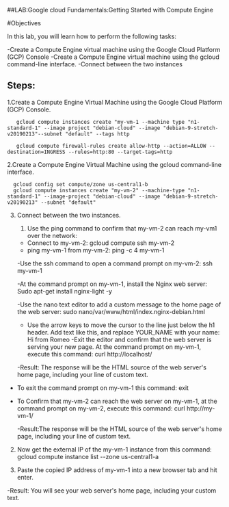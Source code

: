 ##LAB:Google cloud Fundamentals:Getting Started with Compute Engine

#Objectives

In this lab, you will learn how to perform the following tasks:

-Create a Compute Engine virtual machine using the Google Cloud Platform (GCP) Console
-Create a Compute Engine virtual machine using the gcloud command-line interface.
-Connect between the two instances

## Steps:

1.Create a Compute Engine Virtual Machine using the Google Cloud Platform (GCP) Console.

       gcloud compute instances create "my-vm-1 --machine type "n1-standard-1" --image project "debian-cloud" --image "debian-9-stretch-v20190213"--subnet "default" --tags http

       gcloud compute firewall-rules create allow-http --action=ALLOW --destination=INGRESS --rules=http:80 --target-tags=http



2.Create a Compute Engine Virtual Machine using the gcloud command-line interface.
 
      gcloud config set compute/zone us-central1-b
      gcloud compute instances create "my-vm-2" --machine-type "n1-standard-1" --image-project "debian-cloud" --image "debian-9-stretch-v20190213" --subnet "default"

 

3. Connect between the two instances.
   1. Use the ping command to confirm that my-vm-2 can reach my-vm1 over the network:
    - Connect to my-vm-2:
            gcloud compute ssh my-vm-2
    - ping my-vm-1 from my-vm-2:
            ping -c 4 my-vm-1

    -Use the ssh command to open a command prompt on my-vm-2:
           ssh my-vm-1

    -At the command prompt on my-vm-1, install the Nginx web server:
         Sudo apt-get install nginx-light -y

    -Use the nano text editor to add a custom message to the home page of the web server:
         sudo nano/var/www/html/index.nginx-debian.html

   - Use the arrow keys to move the cursor to the line just below the h1 header. Add text like this, and replace YOUR_NAME with your name:
         Hi from Romeo
      -Exit the editor and confirm that the web server is serving your new page. At the command prompt on my-vm-1, execute this command:
        curl http://localhost/

   -Result: The response will be the HTML source of the web server's home page, including your line of custom text.

           
  - To exit the command prompt on my-vm-1 this command:
        exit

  - To Confirm that my-vm-2 can reach the web server on my-vm-1, at the command prompt on my-vm-2, execute this command:
       curl http://my-vm-1/

      -Result:The response will be the HTML source of the web server's home page, including your line of custom text.

             

2. Now get the external IP of the my-vm-1 instance from this command:
       gcloud compute instance list  --zone us-central1-a

3. Paste the copied IP address of my-vm-1 into a new browser tab and hit enter.
    
  -Result: You will see your web server's home page, including your custom text.
